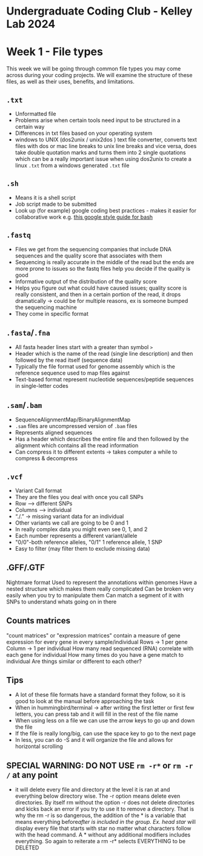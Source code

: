 Undergraduate Coding Club - Kelley Lab 2024
================
Week 1 - File types
================

This week we will be going through common file types you may come across during your coding projects. We will examine the structure of these files, as well as their uses, benefits, and limitations.

## `.txt`
- Unformatted file  
- Problems arise when certain tools need input to be structured in a certain way  
- Differences in txt files based on your operating system  
- windows to UNIX (dos2unix / unix2dos ) text file converter, converts text files with dos or mac line breaks to unix line breaks and vice versa, does take double quotation marks and turns them into 2 single quotations which can be a really important issue when using dos2unix to create a linux `.txt` from a windows generated `.txt` file   

## `.sh`
- Means it is a shell script  
- Job script made to be submitted  
- Look up (for example) google coding best practices - makes it easier for collaborative work  e.g. [this google style guide for bash](https://google.github.io/styleguide/shellguide.html)

## `.fastq`
- Files we get from the sequencing companies that include DNA sequences and the quality score that associates with them  
- Sequencing is really accurate in the middle of the read but the ends are more prone to issues so the fastq files help you decide if the quality is good  
- Informative output of the distribution of the quality score  
- Helps you figure out what could have caused issues; quality score is really consistent, and then in a certain portion of the read, it drops dramatically → could be for multiple reasons, ex is someone bumped the sequencing machine  
- They come in specific format  

## `.fasta`/`.fna`
- All fasta header lines start with a greater than symbol `>`   
- Header which is the name of the read (single line description) and then followed by the read itself (sequence data)  
- Typically the file format used for genome assembly which is the reference sequence used to map files against  
- Text-based format represent nucleotide sequences/peptide sequences in single-letter codes  

## `.sam`/`.bam`
- SequenceAlignmentMap/BinaryAlignmentMap 
- `.sam` files are uncompressed version of `.bam` files  
- Represents aligned sequences  
- Has a header which describes the entire file and then followed by the alignment which contains all the read information  
- Can compress it to different extents → takes computer a while to compress & decompress  

## `.vcf`
- Variant Call format  
- They are the files you deal with once you call SNPs  
- Row —> different SNPs  
- Columns –> individual   
- “./.” → missing variant data for an individual  
- Other variants we call are going to be 0 and 1  
- In really complex data you might even see 0, 1, and 2 
- Each number represents a different variant/allele 
- "0/0"-both reference alleles, "0/1" 1 reference allele, 1 SNP 
- Easy to filter (may filter them to exclude missing data) 

## .GFF/.GTF
Nightmare format
Used to represent the annotations within genomes
Have a nested structure which makes them really complicated
Can be broken very easily when you try to manipulate them
Can match a segment of it with SNPs to understand whats going on in there

## Counts matrices
"count matrices" or "expression matrices" contain a measure of gene expression for every gene in every sample/individual
Rows → 1 per gene
Column → 1 per individual
How many read sequenced (RNA) correlate with each gene for individual
How many times do you have a gene match to individual
Are things similar or different to each other? 

## Tips

- A lot of these file formats have a standard format they follow, so it is good to look at the manual before approaching the task
- When in hummingbird/terminal → after writing the first letter or first few letters, you can press tab and it will fill in the rest of the file name
- When using less on a file we can use the arrow keys to go up and down the file
- If the file is really long/big, can use the space key to go to the next page
- In less, you can do -S and it will organize the file and allows for horizontal scrolling

## SPECIAL WARNING: DO NOT USE `rm -r*` or `rm -r /` at any point
- it will delete every file and directory at the level it is ran at and everything below directory wise. The -r option means delete even directories. By itself rm without the option -r does not delete directories and kicks back an error if you try to use it to remove a directory. That is why the rm -r is so dangerous, the addition of the * is a variable that means everything before*after is included in the group.  Ex. head star* will display every file that starts with star no matter what characters follow with the head command.  A * without any additional modifiers includes everything.  So again to reiterate a rm -r* selects EVERYTHING to be DELETED
